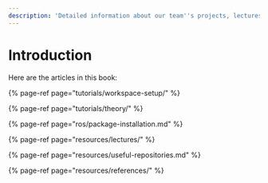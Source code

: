 ```yaml
---
description: 'Detailed information about our team''s projects, lectures and tutorials.'
---
```


# Introduction

Here are the articles in this book:

{% page-ref page="tutorials/workspace-setup/" %}

{% page-ref page="tutorials/theory/" %}

{% page-ref page="ros/package-installation.md" %}

{% page-ref page="resources/lectures/" %}

{% page-ref page="resources/useful-repositories.md" %}

{% page-ref page="resources/references/" %}

